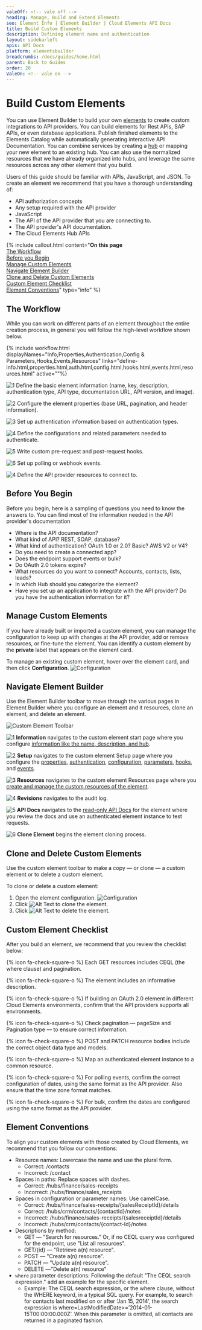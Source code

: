 ```yaml
---
valeOff: <!-- vale off -->
heading: Manage, Build and Extend Elements
seo: Element Info | Element Builder | Cloud Elements API Docs
title: Build Custom Elements
description: Defining element name and authentication
layout: sidebarleft
apis: API Docs
platform: elementsbuilder
breadcrumbs: /docs/guides/home.html
parent: Back to Guides
order: 20
ValeOn: <!-- vale on -->
---
```


# Build Custom Elements

You can use Element Builder to build your own  <a href="#" data-toggle="tooltip" data-original-title="{{site.data.glossary.element}}">elements</a> to create custom integrations to API providers. You can build elements for Rest APIs, SAP APIs, or even database applications. Publish finished elements to the Elements Catalog while automatically generating interactive API Documentation. You can combine services by creating a  <a href="#" data-toggle="tooltip" data-original-title="{{site.data.glossary.hub}}">hub</a> or mapping your new element to an existing hub. You can also use the normalized resources that we have already organized into hubs, and leverage the same resources across any other element that you build.

Users of this guide should be familiar with APIs, JavaScript, and JSON. To create an element we recommend that you have a thorough understanding of:

* API authorization concepts
* Any setup required with the API provider
* JavaScript
* The API of the API provider that you are connecting to.
* The API provider's API documentation.
* The Cloud Elements Hub APIs

{% include callout.html content="<strong>On this page</strong></br><a href=#the-workflow>The Workflow</a></br><a href=#before-you-begin>Before you Begin</a></br><a href=#manage-custom-elements>Manage Custom Elements</a></br><a href=#navigate-element-builder>Navigate Element Builder</a></br><a href=#clone-and-delete-custom-elements>Clone and Delete Custom Elements</a></br><a href=#custom-element-checklist>Custom Element Checklist</a></br><a href=#element-conventions>Element Conventions</a>" type="info" %}

## The Workflow

While you can work on different parts of an element throughout the entire creation process, in general you will follow the high-level workflow shown below.

{% include workflow.html displayNames="Info,Properties,Authentication,Config & Parameters,Hooks,Events,Resources" links="define-info.html,properties.html,auth.html,config.html,hooks.html,events.html,resources.html" active=""%}

<img src="/assets/img/callouts/1.png" alt="1" class="inlineImage"> Define the basic element information (name, key, description, authentication type, API type, documentation URL, API version, and image).

<img src="/assets/img/callouts/2.png" alt="2" class="inlineImage"> Configure the element properties (base URL, pagination, and header information).

<img src="/assets/img/callouts/3.png" alt="3" class="inlineImage"> Set up authentication information based on authentication types.

<img src="/assets/img/callouts/4.png" alt="4" class="inlineImage"> Define the configurations and related parameters needed to authenticate.

<img src="/assets/img/callouts/5.png" alt="5" class="inlineImage"> Write custom pre-request and post-request hooks.

<img src="/assets/img/callouts/6.png" alt="6" class="inlineImage"> Set up polling or webhook events.

<img src="/assets/img/callouts/7.png" alt="4" class="inlineImage"> Define the API provider resources to connect to.


## Before You Begin

Before you begin, here is a sampling of questions you need to know the answers to. You can find most of the information needed in the API provider's documentation

* Where is the API documentation?
* What kind of API? REST, SOAP, database?
* What kind of authentication? OAuth 1.0 or 2.0? Basic? AWS V2 or V4?
* Do you need to create a connected app?
* Does the endpoint support events or bulk?
* Do OAuth 2.0 tokens expire?
* What resources do you want to connect? Accounts, contacts, lists, leads?
* In which Hub should you categorize the element?
* Have you set up an application to integrate with the API provider? Do you have the authentication information for it?

## Manage Custom Elements

If you have already built or imported a custom element, you can manage the configuration to keep up with changes at the API provider, add or remove resources, or fine-tune the element. You can identify a custom element by the **private** label that appears on the element card.

To manage an existing custom element, hover over the element card, and then click **Configuration**.
![Configuration](img/configuration.gif)

## Navigate Element Builder

Use the Element Builder toolbar to move through the various pages in Element Builder where you configure an element and it resources, clone an element, and delete an element.

![Custom Element Toolbar](img/toolbar.png)

<img src="/assets/img/callouts/1.png" alt="1" class="inlineImage"> **Information** navigates to the custom element start page where you configure [information like the name, description, and hub](define-info.html).

<img src="/assets/img/callouts/2.png" alt="2" class="inlineImage"> **Setup** navigates to the custom element Setup page where you configure the [properties](define-info.html), [authentication](auth.html), [configuration](config.html), [parameters](config.html#set-up-element-parameters), [hooks](hooks.html), and [events](events.html).

<img src="/assets/img/callouts/3.png" alt="3" class="inlineImage"> **Resources** navigates to the custom element Resources page where you [create and manage the custom resources of the element](resources.html).

<img src="/assets/img/callouts/4.png" alt="4" class="inlineImage"> **Revisions** navigates to the audit log.

<img src="/assets/img/callouts/5.png" alt="5" class="inlineImage"> **API Docs** navigates to the [read-only API Docs](instances.html#test-an-element-instance) for the element where you review the docs and use an authenticated element instance to test requests.

<img src="/assets/img/callouts/6.png" alt="6" class="inlineImage"> **Clone Element** begins the element cloning process.


## Clone and Delete Custom Elements

Use the custom element toolbar to make a copy &mdash; or clone &mdash; a custom element or to delete a custom element.

To clone or delete a custom element:

1. Open the element configuration.
![Configuration](img/configuration.gif)
2. Click <img src="img/btn_clone.png" alt="Alt Text" class="inlineImage"> to clone the element.
3. Click <img src="img/resource-trash.png" alt="Alt Text" class="inlineImage"> to delete the element.

## Custom Element Checklist

After you build an element, we recommend that you review the checklist below:

{% icon fa-check-square-o %} Each GET resources includes CEQL (the where clause) and pagination.

{% icon fa-check-square-o %} The element includes an informative description.

{% icon fa-check-square-o %} If building an OAuth 2.0 element in different Cloud Elements environments, confirm that the API providers supports all environments.

{% icon fa-check-square-o %} Check pagination &mdash; pageSize and Pagination type &mdash; to ensure correct information.

{% icon fa-check-square-o %} POST and PATCH resource bodies include the correct object data type and models.

{% icon fa-check-square-o %} Map an authenticated element instance to a common resource.

{% icon fa-check-square-o %} For polling events, confirm the correct configuration of dates, using the same format as the API provider. Also ensure that the time zone format matches.

{% icon fa-check-square-o %} For bulk, confirm the dates are configured using the same format as the API provider.

## Element Conventions

To align your custom elements with those created by Cloud Elements, we recommend that you follow our conventions:

* Resource names: Lowercase the name and use the plural form.
  * Correct: /contacts
  * Incorrect: /contact
* Spaces in paths: Replace spaces with dashes.
  * Correct: /hubs/finance/sales-receipts
  * Incorrect: /hubs/finance/sales_receipts
* Spaces in configuration or parameter names: Use camelCase.
  * Correct: /hubs/finance/sales-receipts/{salesReceiptId}/details
  * Correct: /hubs/crm/contacts/{contactId}/notes
  * Incorrect: /hubs/finance/sales-receipts/{salesreceiptId}/details
  * Incorrect: /hubs/crm/contacts/{contact-Id}/notes
* Descriptions by method:
  * GET &mdash; "Search for resources."  Or, if no CEQL query was configured for the endpoint, use "List all resources".
  * GET/{id} &mdash; "Retrieve a(n) resource".
  * POST &mdash; "Create a(n) resource".
  * PATCH &mdash; "Update a(n) resource".
  * DELETE &mdash;"Delete a(n) resource"
* `where` parameter descriptions: Following the default "The CEQL search expression." add an example for the specific element.
  * Example: The CEQL search expression, or the where clause, without the WHERE keyword, in a typical SQL query. For example, to search for contacts last modified on or after ‘Jan 15, 2014’, the search expression is where=LastModifiedDate>=’2014-01-15T00:00:00.000Z’. When this parameter is omitted, all contacts are returned in a paginated fashion.
